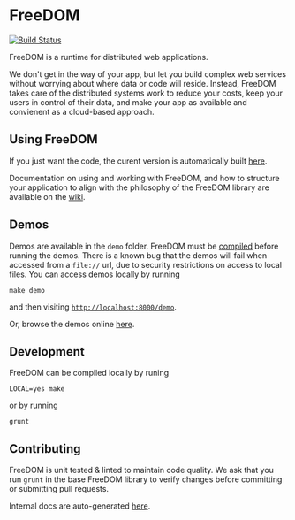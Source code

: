 FreeDOM
=======
[![Build Status](https://travis-ci.org/UWNetworksLab/freedom.png?branch=master)](https://travis-ci.org/UWNetworksLab/freedom)

FreeDOM is a runtime for distributed web applications.

We don't get in the way of your app, but let you build complex web services
without worrying about where data or code will reside. Instead, FreeDOM takes
care of the distributed systems work to reduce your costs, keep your users in
control of their data, and make your app as available and convienent as a
cloud-based approach.

Using FreeDOM
---------

If you just want the code, the curent version is automatically built [here](https://homes.cs.washington.edu/~wrs/freedom.js).

Documentation on using and working with FreeDOM, and how to structure your
application to align with the philosophy of the FreeDOM library are available
on the [wiki](https://github.com/UWNetworksLab/freedom/wiki).

Demos
-------

Demos are available in the ```demo``` folder.  FreeDOM must be [compiled](#development)
before running the demos.  There is a known bug that the demos will fail when
accessed from a ```file://``` url, due to security restrictions on access to
local files.  You can access demos locally by running

    make demo

and then visiting [```http://localhost:8000/demo```](http://localhost:8000/demo).

Or, browse the demos online [here](https://homes.cs.washington.edu/~wrs/demo/).

Development
---------

FreeDOM can be compiled locally by runing

    LOCAL=yes make

or by running

    grunt

Contributing
---------

FreeDOM is unit tested & linted to maintain code quality.
We ask that you run ```grunt``` in the base FreeDOM library to verify changes
before committing or submitting pull requests.

Internal docs are auto-generated [here](https://homes.cs.washington.edu/~wrs/tools/doc).
